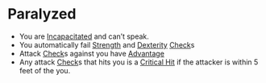 # Paralyzed

- You are [Incapacitated](Incapacitated.md) and can’t speak.
- You automatically fail [Strength](../Player%20Character%20Components/Chosen%20Statistics/Strength.md) and [Dexterity](../Player%20Character%20Components/Chosen%20Statistics/Dexterity.md) [Check](../Game%20Structure/Check.md)s
- Attack [Check](../Game%20Structure/Check.md)s against you have [Advantage](Advantage.md)
- Any attack [Check](../Game%20Structure/Check.md)s that hits you is a [Critical Hit](Critical%20Hit.md) if the attacker is within 5 feet of the you.